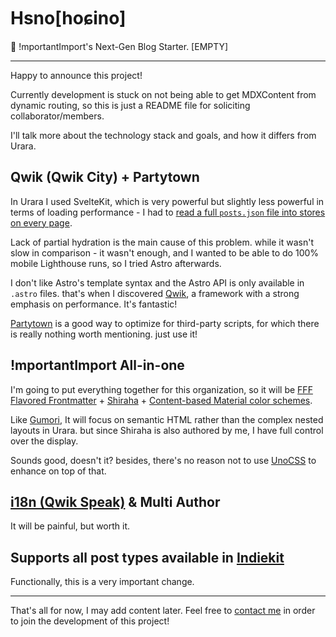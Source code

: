 # Hsno[hoɕino]

🐳 !mportantImport's Next-Gen Blog Starter. [EMPTY]

---

Happy to announce this project!

Currently development is stuck on not being able to get MDXContent from dynamic routing, so this is just a README file for soliciting collaborator/members.

I'll talk more about the technology stack and goals, and how it differs from Urara.

## Qwik (Qwik City) + Partytown

In Urara I used SvelteKit, which is very powerful but slightly less powerful in terms of loading performance - I had to [read a full `posts.json` file into stores on every page](https://github.com/importantimport/urara/blob/main/src/routes/%2Blayout.ts).

Lack of partial hydration is the main cause of this problem. while it wasn't slow in comparison - it wasn't enough, and I wanted to be able to do 100% mobile Lighthouse runs, so I tried Astro afterwards.

I don't like Astro's template syntax and the Astro API is only available in `.astro` files. that's when I discovered [Qwik](https://github.com/BuilderIO/qwik), a framework with a strong emphasis on performance. It's fantastic!

[Partytown](https://github.com/BuilderIO/partytown) is a good way to optimize for third-party scripts, for which there is really nothing worth mentioning. just use it!

## !mportantImport All-in-one

I'm going to put everything together for this organization, so it will be
[FFF Flavored Frontmatter](https://github.com/importantimport/fff) + [Shiraha](https://github.com/importantimport/shiraha) + [Content-based Material color schemes](https://github.com/importantimport/material-color-utilities).

Like [Gumori](https://github.com/importantimport/gumori), It will focus on semantic HTML rather than the complex nested layouts in Urara. but since Shiraha is also authored by me, I have full control over the display.

Sounds good, doesn't it? besides, there's no reason not to use [UnoCSS](https://github.com/unocss/unocss) to enhance on top of that.

## [i18n (Qwik Speak)](https://github.com/robisim74/qwik-speak) & Multi Author

It will be painful, but worth it.

## Supports all post types available in [Indiekit](https://github.com/getindiekit/indiekit)

Functionally, this is a very important change.

---

That's all for now, I may add content later.
Feel free to [contact me](https://github.com/importantimport#contact) in order to join the development of this project!
